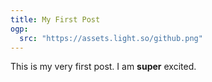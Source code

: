 ```yaml
---
title: My First Post
ogp:
  src: "https://assets.light.so/github.png"
---
```


This is my very first post. I am **super** excited.
